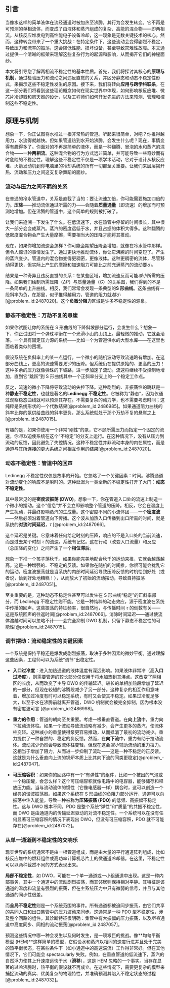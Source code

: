 ## 引言
当像水这样的简单液体在流经通道时被加热至沸腾，其行为会发生转变。它不再是可预测的单相流体，而变成了由液体和蒸汽组成的复杂、高能的混合物——即两相流。从核反应堆发电到高性能电子设备冷却，这一现象是无数关键技术的核心。然而，这种转变带来了一个重大挑战：在特定条件下，这些流动会变得剧烈不稳定，导致压力和流率的振荡，这会降低性能、损坏设备，甚至导致灾难性故障。本文通过提供一个清晰的框架来理解这些复杂行为的起源和影响，从而揭开它们的神秘面纱。

本文将引导您了解两相流不稳定性的基本性质。首先，我们将探讨其核心的**原理与机制**，通过检验压力和流动之间违反直觉的关系，并区分静态和动态不稳定性形式，来揭示这些不稳定性发生的原因。接下来，我们将转向**应用与跨学科联系**，在这一部分我们将看到这些理论概念如何在现实世界中体现，如何影响核反应堆、微芯片冷却器和航天器的设计，以及工程师们如何开发先进的方法来预测、管理和控制这些不稳定性。

## 原理与机制

想象一下，你正试图将水推过一根非常热的管道。听起来很简单，对吧？你推得越用力，水流得就越快。但如果管道热到水开始沸腾，会发生什么呢？现在，事情变得有趣得多了。你面对的不再是简单的液体，而是一种翻腾、冒泡的水和蒸汽的混合物——一种**两相流**。这种混合物的行为方式远非简单，并可能导致一些奇妙而有时危险的不稳定性。理解这些不稳定性不仅是一项学术活动，它对于设计从核反应堆、火箭发动机到你电脑里的冷却系统的所有一切都至关重要。让我们来层层揭开热、流动和压力之间这支复杂舞蹈的面纱。

### 流动与压力之间不羁的关系

在普通的冷水管道中，关系是直截了当的：要让流速加倍，你可能需要施加四倍的力。**压降**——推动流体通过所需的力——会随着**质量通量**（即流速）的增加而可预测地增加。但在沸腾的管道中，这个简单的规则被打破了。

让我们来追溯一下发生了什么。在低流速下，水在热管中停留的时间很长，其中很大一部分会变成蒸汽。蒸汽的密度远低于水，并且占据的体积大得多。这种翻腾的低密度混合物会产生大量摩擦，需要相当大的压降才能将其推动。

现在，如果你增加流速会怎样？你可能会期望压降会增加，就像在冷水管中那样。但令人惊讶的事情发生了。通过更快地推动流体，你让它沸腾的时间变短了。产生的蒸汽变少。管道内的混合物变得更稠密，更像液体。这种更稠密的流体，尽管移动得更快，但实际上产生的摩擦和加速阻力可能比之前充满蒸汽的流动要*小*。

结果是一种奇异且违反直觉的关系：在某些区域，增加流速反而可能*减小*所需的压降。如果我们绘制所需压降（$\Delta P$）与质量通量（$G$）的关系图，我们得到的不是一条简单的上升曲线。相反，我们常常会发现一条典型的**S 形曲线**。这条曲线有一段斜率为负，在那里，似乎推得越用力，管道的阻力就*越小* [@problem_id:2487020]。这个**负微分阻力**区域是许多不稳定性的源泉。

### 静态不稳定性：万劫不复的悬崖

如果你试图让你的系统在 S 形曲线的下降斜坡部分运行，会发生什么？想象一下，你正试图将一个弹珠平衡在一个光滑小山的山顶上。最轻微的推动，它就会滚落。一个具有固定压力源的系统——比如一个为管道供水的大型水库——在这里也面临着类似的困境。

假设系统在负斜率上的某一点运行。一个微小的随机波动导致流速略有增加。在这部分曲线上，更高的流速需要*更少*的压降。但系统仍在提供原始的、更高的压力！这种多余的压力就像弹珠的下坡路，进一步加速了流动。流速将继续不受控制地增加，直到它“跳跃”到 S 形曲线其中一个正斜率分支上的一个稳定工作点。

反之，流速的微小下降将导致流动的失控下降。这种剧烈的、非振荡性的跳跃是一种**静态不稳定性**，也就是著名的**Ledinegg 不稳定性**。它被称为“静态”，因为仅通过观察稳态曲线就可以预测其存在。不需要复杂的动力学，也不需要考虑时间；这纯粹是系统形状的一个代数结果[@problem_id:2486985]。如果通道阻力曲线的斜率比你的泵供给曲线的斜率更负，那么系统就处于那个万劫不复的悬崖之上[@problem_id:2487015]。

有趣的是，如果你使用一个非常“刚性”的泵，它不顾所需压力而指定一个固定的流速，你*可以*迫使系统在这个“不稳定”的分支上运行。在这种情况下，没有从压力到流动的反馈，因此避免了失控情况。这种不稳定性并非流动本身的内在属性，而是通道与其所连接的更大系统之间相互作用的结果[@problem_id:2487020]。

### 动态不稳定性：管道中的回声

Ledinegg 不稳定性仅仅是故事的开始。它忽略了一个关键因素：时间。沸腾通道对流动变化的响应不是瞬时的。这种延迟为一类全新的不稳定性打开了大门：**动态不稳定性**。

其中最常见的是**密度波振荡 (DWO)**。想象一下，你在管道入口处的流速上制造一个微小的摆动。这个“信息”并不会立即影响整个管道的压降。相反，它会在温度上产生扰动，并最终影响蒸汽的生成量。这个密度不同的小流体团——一个**密度波**——然后必须沿着管道向下传播。这个波从加热入口传播到出口所需的时间，就是系统的**对流时间延迟**，$\tau$ [@problem_id:2487066]。

这个延迟是关键。它意味着任何给定时刻的压降，响应的不是入口处的当前流速，而是过去某个时刻 $\tau$ 的流速。系统有记忆。这在行动（改变入口流量）和反应（总压降的变化）之间产生了一个**相位滞后**。

想象一下推一个孩子荡秋千。如果你能完美地配合秋千的运动来推，它就会越荡越高。这是一种增强的、不稳定的反馈。如果你在随机的时间推，你很可能会扰乱它的运动。密度波振荡就是当系统的内部时间延迟导致压降反馈的时机恰到好处（或者说，恰到好处地糟糕！），从而放大了初始的流动摆动，导致自持振荡 [@problem_id:2487051]。

至关重要的是，这种动态不稳定性甚至可以发生在 S 形曲线“稳定”的正斜率部分，而 Ledinegg 不稳定性则不能。它是一种纯粹的动态效应，源于密度波在系统中传播的回声。这些振荡的特征频率，很自然地，与传播时间 $\tau$ 的倒数有关——这是系统回声的往返时间[@problem_id:2487066]。消除时间延迟——通过使流体渡越时间可以忽略不计——会完全抑制 DWO 机制，只留下静态不稳定性的可能性[@problem_id:2487015]。

### 调节摆动：流动稳定性的关键因素

一个系统是保持平稳还是爆发成剧烈振荡，取决于多种因素的微妙平衡。通过理解这些因素，工程师可以为系统“调节”出稳定性。

-   **入口过冷度**：进入加热通道的液体温度有深远影响。如果液体非常冷（高**入口过冷度**），则需要管道的较长部分仅仅用于将水加热到其沸点。这改变了两相区的长度，从而改变了主导 DWO 的传输延迟。较长的单相加热段增加了延迟的一部分，但现在较短的沸腾段减少了另一部分。这种复杂的相互作用意味着，增加过冷度有时可以稳定系统，有时又会使其不稳定。如果过冷度足够大，以至于水在沸腾前就离开管道，DWO 机制就会被完全抑制，因为根本没有密度波可言 [@problem_id:2486998]。

-   **重力的作用**：管道的朝向至关重要。考虑一根垂直管道。在**向上流**中，重力向下拉动流体柱。如果一个波动导致流动略有减少，会产生更多的蒸汽，使流体柱变轻。这种减小的重量使得泵更容易推动，从而抵消了最初的流动减少。重力提供了一种自然的、稳定的负反馈。然而，在**向下流**中，重力有助于拉动流体。流动减少仍然会导致流体柱变轻，但现在这会*减小*辅助流动的重力拉力。这相当于增加了阻力，从而进一步抑制了流动——这是一种不稳定的正反馈。这就是为什么垂直向上流的锅炉本质上比其向下流的同类更稳定[@problem_-id:2487047]。

-   **可压缩容积**：如果你的回路中有一个“有弹性”的组件，比如一个被困的气泡或一个稳压罐，会怎么样？这个可压缩容积就像电路中的电容器，能够储存和释放压力能。当与流动流体的惯性（它像电感器一样）耦合时，这可以创造一个经典的谐波振荡器。如果这个系统在 S 形曲线的负阻力部分运行，通道可以向振荡中注入能量，导致一种被称为**压降振荡 (PDO)** 的低频、高振幅不稳定性。这与 DWO 根本不同。PDO 是整个系统“弹性”和“质量”的共振不稳定性，而 DWO 是由通道内的传输延迟驱动的对流不稳定性。一个系统可以在没有任何显著可压缩容积的情况下表现出 DWO，但没有可压缩容积，PDO 就不可能存在[@problem_id:2487072]。

### 从单一通道到不稳定性的交响乐

现实世界的系统通常不是由一根管道组成，而是由大量的平行通道阵列组成，比如核反应堆中的燃料组件或高功率计算机芯片上的微通道冷却器。在这里，不稳定性可以以两种截然不同的方式表现出来。

**局部不稳定性**，如 DWO，可能在一个单一通道或一小组通道中出现。这是一种内部事务，其中一个通道中的流动剧烈振荡，而其邻居则保持相对平静。其特征是该通道的温度和流量有强烈的振荡，但在主系统压力中只有微弱的信号，并且与其他通道的同步性很差。

而**全局不稳定性**则是一个系统范围的事件。所有通道都被迫同步振荡，由它们共享的共同入口和出口集管中的压力波动来同步。这通常是一种 PDO 型不稳定性，涉及整个回路的组件。其诊断特征很明确：集管中有大振幅的压力振荡，以及*所有*通道中高度同步、同相的流动振荡[@problem_id:2487057]。

预测这些情况中哪一种会发生以及何时发生，是一项艰巨的挑战。像**均匀平衡模型 (HEM)**这样简单的模型，它假设水和蒸汽以相同的速度行进并且处于完美的热平衡状态，在某些条件下（如小通道中的高速湍流）工作得非常好。但在其他情况下，它们可能会 spectacularly 失败。例如，在垂直管道的低流速下，蒸汽的自然浮力使其上升速度远快于水（**滑移**），这是 HEM 忽略的一个事实。当存在显著的过冷沸腾时，热平衡的假设就不再成立。在这些情况下，需要更复杂的模型来捕捉流动的真实、优美复杂的物理特性，并准确预测其陷入不稳定状态的过程[@problem_id:2487032]。

